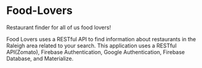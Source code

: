 # Food-Lovers
Restaurant finder for all of us food lovers!

 Food Lovers uses a RESTful API to find information about restaurants in the Raleigh area related to your search.
 This application uses a RESTful API(Zomato), Firebase Authentication, Google Authentication, Firebase Database, and Materialize.
